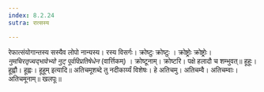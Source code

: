 ```yaml
---
index: 8.2.24
sutra: रात्सस्य

---
```

रेफात्संयोगान्तस्य सस्यैव लोपो नान्यस्य। रस्य विसर्गः। क्रोष्टुः क्रोष्टुः । क्रोष्ट्रोः क्रोष्ट्रोः। _नुमचिरतृज्वद्भावेभ्यो नुट् पूर्वविप्रतिषेधेन_ (वार्त्तिकम्) । क्रोष्टूनाम्। क्रोष्टरि। पक्षे हलादौ च शम्भुवत्॥ हूहूः। हूह्वौ। हूह्वः। हूहूम् इत्यादि॥ अतिचमूशब्दे तु नदीकार्य्यं विशेषः। हे अतिचमु। अतिचम्वै। अतिचम्वाः। अतिचमूनाम्॥ खलपूः॥